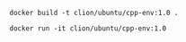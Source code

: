 ```
docker build -t clion/ubuntu/cpp-env:1.0 .

```
```
docker run -it clion/ubuntu/cpp-env:1.0
```
